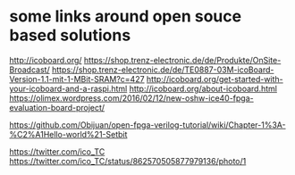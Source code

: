 some links around open souce based solutions
============================================

http://icoboard.org/ 
https://shop.trenz-electronic.de/de/Produkte/OnSite-Broadcast/
https://shop.trenz-electronic.de/de/TE0887-03M-icoBoard-Version-1.1-mit-1-MBit-SRAM?c=427
http://icoboard.org/get-started-with-your-icoboard-and-a-raspi.html
http://icoboard.org/about-icoboard.html
https://olimex.wordpress.com/2016/02/12/new-oshw-ice40-fpga-evaluation-board-project/

https://github.com/Obijuan/open-fpga-verilog-tutorial/wiki/Chapter-1%3A-%C2%A1Hello-world%21-Setbit

https://twitter.com/ico_TC
https://twitter.com/ico_TC/status/862570505877979136/photo/1
